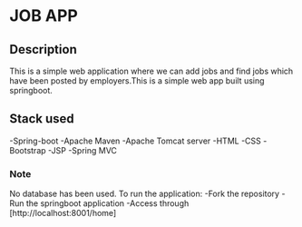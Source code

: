 # JOB APP
## Description
This is a simple web application where we can add jobs and find jobs which have been posted by employers.This is a simple web app built using springboot.
## Stack used 
-Spring-boot
-Apache Maven
-Apache Tomcat server
-HTML
-CSS
-Bootstrap
-JSP
-Spring MVC

### Note
No database has been used.
To run the application:
-Fork the repository 
-Run the springboot application
-Access through [http://localhost:8001/home]
